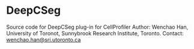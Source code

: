 # DeepCSeg
Source code for DeepCSeg plug-in for CellProfiler
Author: Wenchao Han, University of Toronot, Sunnybrook Research Institute, Toronto. Contact: wenchao.han@sri.utoronto.ca
